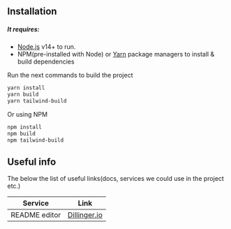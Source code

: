 ## Installation

##### It requires:
- [Node.js](https://nodejs.org/) v14+ to run.
- NPM(pre-installed with Node) or [Yarn](https://classic.yarnpkg.com/lang/en/docs/install/#windows-stable) package managers to install & build dependencies

Run the next commands to build the project
 
```sh
yarn install
yarn build
yarn tailwind-build
```

Or using NPM 
```sh
npm install
npm build
npm tailwind-build
```

## Useful info
The below the list of useful links(docs, services we could use in the project etc.)

| Service | Link |
| ------ | ------ |
| README editor | [Dillinger.io](https://dillinger.io/)|
